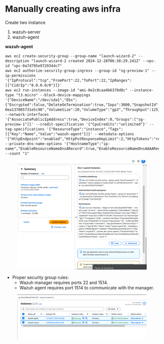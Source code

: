 # Manually creating aws infra

Create two instance

1. wazuh-server
2. wazuh-agent



**wazuh-agent**

```
aws ec2 create-security-group --group-name "launch-wizard-2" --description "launch-wizard-2 created 2024-12-28T06:38:29.241Z" --vpc-id "vpc-0a7d795e972934dc7" 
aws ec2 authorize-security-group-ingress --group-id "sg-preview-1" --ip-permissions '{"IpProtocol":"tcp","FromPort":22,"ToPort":22,"IpRanges":[{"CidrIp":"0.0.0.0/0"}]}' 
aws ec2 run-instances --image-id "ami-0e2c8caa4b6378d8c" --instance-type "t3.micro" --block-device-mappings '{"DeviceName":"/dev/sda1","Ebs":{"Encrypted":false,"DeleteOnTermination":true,"Iops":3000,"SnapshotId":"snap-0ea137085731e5c98","VolumeSize":20,"VolumeType":"gp3","Throughput":125}}' --network-interfaces '{"AssociatePublicIpAddress":true,"DeviceIndex":0,"Groups":["sg-preview-1"]}' --credit-specification '{"CpuCredits":"unlimited"}' --tag-specifications '{"ResourceType":"instance","Tags":[{"Key":"Name","Value":"wazuh-agent"}]}' --metadata-options '{"HttpEndpoint":"enabled","HttpPutResponseHopLimit":2,"HttpTokens":"required"}' --private-dns-name-options '{"HostnameType":"ip-name","EnableResourceNameDnsARecord":true,"EnableResourceNameDnsAAAARecord":false}' --count "1" 
```

<figure><img src="../../.gitbook/assets/image (6).png" alt=""><figcaption></figcaption></figure>

* Proper security group rules:
  * Wazuh manager requires ports 22  and 1514.
  * Wazuh agent requires port 1514 to communicate with the manager.

<figure><img src="../../.gitbook/assets/image (1) (1).png" alt=""><figcaption></figcaption></figure>

